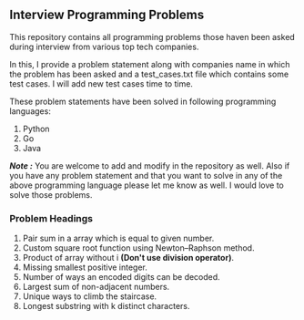 ## Interview Programming Problems

This repository contains all programming problems those haven been asked during interview from various top tech companies.

In this, I provide a problem statement along with companies name in which the problem has been asked and a test_cases.txt file which contains some test cases. I will add new test cases time to time.

These problem statements have been solved in following programming languages:
1. Python
2. Go
3. Java

**_Note :_** You are welcome to add and modify in the repository as well. Also if you have any problem statement and that you want to solve in any of the above programming language please let me know as well. I would love to solve those problems.


### Problem Headings
1. Pair sum in a array which is equal to given number.
2. Custom square root function using Newton–Raphson method.
3. Product of array without i **(Don't use division operator)**.
4. Missing smallest positive integer.
5. Number of ways an encoded digits can be decoded.
6. Largest sum of non-adjacent numbers.
7. Unique ways to climb the staircase.
8. Longest substring with k distinct characters.
